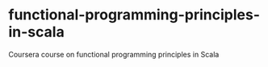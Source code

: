 # functional-programming-principles-in-scala
Coursera course on functional programming principles in Scala
